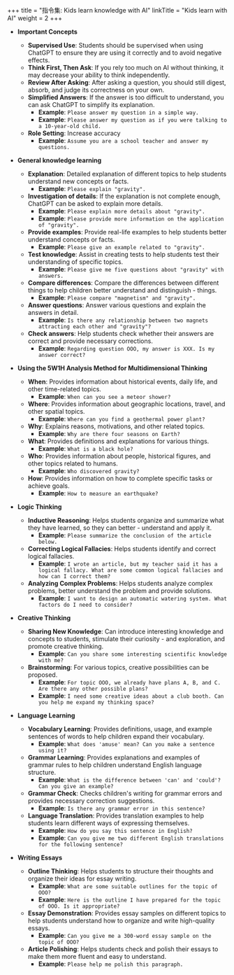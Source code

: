 +++
title = "指令集: Kids learn knowledge with AI"
linkTitle = "Kids learn with AI"
weight = 2
+++

- **Important Concepts**
    - **Supervised Use**: Students should be supervised when using ChatGPT to ensure they are using it correctly and to avoid negative effects.
    - **Think First, Then Ask**: If you rely too much on AI without thinking, it may decrease your ability to think independently.
    - **Review After Asking**: After asking a question, you should still digest, absorb, and judge its correctness on your own.
    - **Simplified Answers**: If the answer is too difficult to understand, you can ask ChatGPT to simplify its explanation.
        - **Example**: `Please answer my question in a simple way.`
        - **Example**: `Please answer my question as if you were talking to a 10-year-old child.`
    - **Role Setting**: Increase accuracy
        - **Example**: `Assume you are a school teacher and answer my questions.`

- **General knowledge learning**
  - **Explanation**: Detailed explanation of different topics to help students understand new concepts or facts.
    - **Example**: `Please explain "gravity".`
  - **Investigation of details**: If the explanation is not complete enough, ChatGPT can be asked to explain more details.
    - **Example**: `Please explain more details about "gravity".`
    - **Example**: `Please provide more information on the application of "gravity".`
  - **Provide examples**: Provide real-life examples to help students better understand concepts or facts.
    - **Example**: `Please give an example related to "gravity".`
  - **Test knowledge**: Assist in creating tests to help students test their understanding of specific topics.
    - **Example**: `Please give me five questions about "gravity" with answers.`
  - **Compare differences**: Compare the differences between different things to help children better understand and distinguish - things.
    - **Example**: `Please compare "magnetism" and "gravity".`
  - **Answer questions**: Answer various questions and explain the answers in detail.
    - **Example**: `Is there any relationship between two magnets attracting each other and "gravity"?`
  - **Check answers**: Help students check whether their answers are correct and provide necessary corrections.
    - **Example**: `Regarding question OOO, my answer is XXX. Is my answer correct?`

- **Using the 5W1H Analysis Method for Multidimensional Thinking**
  - **When**: Provides information about historical events, daily life, and other time-related topics.
    - **Example**: `When can you see a meteor shower?`
  - **Where**: Provides information about geographic locations, travel, and other spatial topics.
    - **Example**: `Where can you find a geothermal power plant?`
  - **Why**: Explains reasons, motivations, and other related topics.
    - **Example**: `Why are there four seasons on Earth?`
  - **What**: Provides definitions and explanations for various things.
    - **Example**: `What is a black hole?`
  - **Who**: Provides information about people, historical figures, and other topics related to humans.
    - **Example**: `Who discovered gravity?`
  - **How**: Provides information on how to complete specific tasks or achieve goals.
    - **Example**: `How to measure an earthquake?`
- **Logic Thinking**
  - **Inductive Reasoning**: Helps students organize and summarize what they have learned, so they can better - understand and apply it.
    - **Example**: `Please summarize the conclusion of the article below.`
  - **Correcting Logical Fallacies**: Helps students identify and correct logical fallacies.
    - **Example**: `I wrote an article, but my teacher said it has a logical fallacy. What are some common logical fallacies and how can I correct them?`
  - **Analyzing Complex Problems**: Helps students analyze complex problems, better understand the problem and provide solutions.
    - **Example**: `I want to design an automatic watering system. What factors do I need to consider?`
- **Creative Thinking**
  - **Sharing New Knowledge**: Can introduce interesting knowledge and concepts to students, stimulate their   curiosity - and exploration, and promote creative thinking.
    - **Example**: `Can you share some interesting scientific knowledge with me?`
  - **Brainstorming**: For various topics, creative possibilities can be proposed.
    - **Example**: `For topic OOO, we already have plans A, B, and C. Are there any other possible plans?`
    - **Example**: `I need some creative ideas about a club booth. Can you help me expand my thinking space?`  
- **Language Learning**
  - **Vocabulary Learning**: Provides definitions, usage, and example sentences of words to help children expand their vocabulary.
    - **Example**: `What does 'amuse' mean? Can you make a sentence using it?`
  - **Grammar Learning**: Provides explanations and examples of grammar rules to help children understand English language structure.
    - **Example**: `What is the difference between 'can' and 'could'? Can you give an example?`
  - **Grammar Check**: Checks children's writing for grammar errors and provides necessary correction suggestions.
    - **Example**: `Is there any grammar error in this sentence?`
  - **Language Translation**: Provides translation examples to help students learn different ways of expressing themselves.
    - **Example**: `How do you say this sentence in English?`
    - **Example**: `Can you give me two different English translations for the following sentence?`
- **Writing Essays**
  - **Outline Thinking**: Helps students to structure their thoughts and organize their ideas for essay writing.
    - **Example**: `What are some suitable outlines for the topic of OOO?`
    - **Example**: `Here is the outline I have prepared for the topic of OOO. Is it appropriate?`
  - **Essay Demonstration**: Provides essay samples on different topics to help students understand how to organize and write high-quality essays.
    - **Example**: `Can you give me a 300-word essay sample on the topic of OOO?`
  - **Article Polishing**: Helps students check and polish their essays to make them more fluent and easy to understand.
    - **Example**: `Please help me polish this paragraph.`

